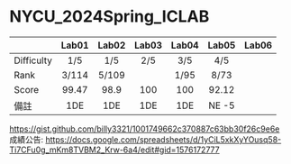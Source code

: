 # NYCU_2024Spring_ICLAB

|             | Lab01  | Lab02 | Lab03 | Lab04 | Lab05 | Lab06 | 
| ------------|:------:|:-----:|:-----:|:-----:|:-----:|:-----:|
| Difficulty  |  1/5   |  1/5  |2/5|3/5|4/5|||
| Rank        |  3/114 | 5/109   ||1/95|8/73|||
| Score       |  99.47 |   98.9 |100|100|92.12|||
| 備註  |1DE |1DE|1DE|1DE|NE -5|||

https://gist.github.com/billy3321/1001749662c370887c63bb30f26c9e6e    
成績公告: https://docs.google.com/spreadsheets/d/1yCiL5xkXyYOusq58-Ti7CFu0g_mKm8TVBM2_Krw-6a4/edit#gid=1576172777
